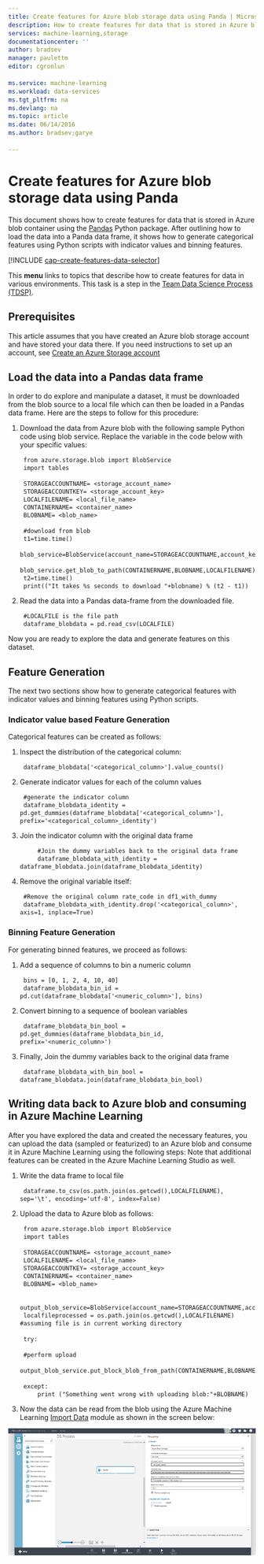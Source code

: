 ```yaml
---
title: Create features for Azure blob storage data using Panda | Microsoft Azure
description: How to create features for data that is stored in Azure blob container with the Panda Python package.
services: machine-learning,storage
documentationcenter: ''
author: bradsev
manager: paulettm
editor: cgronlun

ms.service: machine-learning
ms.workload: data-services
ms.tgt_pltfrm: na
ms.devlang: na
ms.topic: article
ms.date: 06/14/2016
ms.author: bradsev;garye

---
```

# Create features for Azure blob storage data using Panda
This document shows how to create features for data that is stored in Azure blob container using the [Pandas](http://pandas.pydata.org/) Python package. After outlining how to load the data into a Panda data frame, it shows how to generate categorical features using Python scripts with indicator values and binning features.

[!INCLUDE [cap-create-features-data-selector](../../includes/cap-create-features-selector.md)]

This **menu** links to topics that describe how to create features for data in various environments. This task is a step in the [Team Data Science Process (TDSP)](https://azure.microsoft.com/documentation/learning-paths/cortana-analytics-process/).

## Prerequisites
This article assumes that you have created an Azure blob storage account and have stored your data there. If you need instructions to set up an account, see [Create an Azure Storage account](../hdinsight-get-started.md#storage)

## Load the data into a Pandas data frame
In order to do explore and manipulate a dataset, it must be downloaded from the blob source to a local file which can then be loaded in a Pandas data frame. Here are the steps to follow for this procedure:

1. Download the data from Azure blob with the following sample Python code using blob service. Replace the variable in the code below with your specific values: 
   
        from azure.storage.blob import BlobService
        import tables
   
        STORAGEACCOUNTNAME= <storage_account_name>
        STORAGEACCOUNTKEY= <storage_account_key>
        LOCALFILENAME= <local_file_name>        
        CONTAINERNAME= <container_name>
        BLOBNAME= <blob_name>
   
        #download from blob
        t1=time.time()
        blob_service=BlobService(account_name=STORAGEACCOUNTNAME,account_key=STORAGEACCOUNTKEY)
        blob_service.get_blob_to_path(CONTAINERNAME,BLOBNAME,LOCALFILENAME)
        t2=time.time()
        print(("It takes %s seconds to download "+blobname) % (t2 - t1))
2. Read the data into a Pandas data-frame from the downloaded file.
   
        #LOCALFILE is the file path    
        dataframe_blobdata = pd.read_csv(LOCALFILE)

Now you are ready to explore the data and generate features on this dataset.

## <a name="blob-featuregen"></a>Feature Generation
The next two sections show how to generate categorical features with indicator values and binning features using Python scripts.

### <a name="blob-countfeature"></a>Indicator value based Feature Generation
Categorical features can be created as follows:

1. Inspect the distribution of the categorical column:
   
        dataframe_blobdata['<categorical_column>'].value_counts()
2. Generate indicator values for each of the column values
   
        #generate the indicator column
        dataframe_blobdata_identity = pd.get_dummies(dataframe_blobdata['<categorical_column>'], prefix='<categorical_column>_identity')
3. Join the indicator column with the original data frame 
   
            #Join the dummy variables back to the original data frame
            dataframe_blobdata_with_identity = dataframe_blobdata.join(dataframe_blobdata_identity)
4. Remove the original variable itself:
   
        #Remove the original column rate_code in df1_with_dummy
        dataframe_blobdata_with_identity.drop('<categorical_column>', axis=1, inplace=True)

### <a name="blob-binningfeature"></a>Binning Feature Generation
For generating binned features, we proceed as follows:

1. Add a sequence of columns to bin a numeric column
   
        bins = [0, 1, 2, 4, 10, 40]
        dataframe_blobdata_bin_id = pd.cut(dataframe_blobdata['<numeric_column>'], bins)
2. Convert binning to a sequence of boolean variables
   
        dataframe_blobdata_bin_bool = pd.get_dummies(dataframe_blobdata_bin_id, prefix='<numeric_column>')
3. Finally, Join the dummy variables back to the original data frame
   
        dataframe_blobdata_with_bin_bool = dataframe_blobdata.join(dataframe_blobdata_bin_bool)    

## <a name="sql-featuregen"></a>Writing data back to Azure blob and consuming in Azure Machine Learning
After you have explored the data and created the necessary features, you can upload the data (sampled or featurized) to an Azure blob and consume it in Azure Machine Learning using the following steps:
Note that additional features can be created in the Azure Machine Learning Studio as well. 

1. Write the data frame to local file
   
        dataframe.to_csv(os.path.join(os.getcwd(),LOCALFILENAME), sep='\t', encoding='utf-8', index=False)
2. Upload the data to Azure blob as follows:
   
        from azure.storage.blob import BlobService
        import tables
   
        STORAGEACCOUNTNAME= <storage_account_name>
        LOCALFILENAME= <local_file_name>
        STORAGEACCOUNTKEY= <storage_account_key>
        CONTAINERNAME= <container_name>
        BLOBNAME= <blob_name>
   
        output_blob_service=BlobService(account_name=STORAGEACCOUNTNAME,account_key=STORAGEACCOUNTKEY)    
        localfileprocessed = os.path.join(os.getcwd(),LOCALFILENAME) #assuming file is in current working directory
   
        try:
   
        #perform upload
        output_blob_service.put_block_blob_from_path(CONTAINERNAME,BLOBNAME,localfileprocessed)
   
        except:            
            print ("Something went wrong with uploading blob:"+BLOBNAME)
3. Now the data can be read from the blob using the Azure Machine Learning [Import Data](https://msdn.microsoft.com/library/azure/4e1b0fe6-aded-4b3f-a36f-39b8862b9004/) module as shown in the screen below:

![reader blob](./media/machine-learning-data-science-process-data-blob/reader_blob.png)

